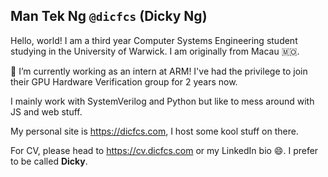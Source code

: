 ## Man Tek Ng `@dicfcs` (Dicky Ng)

Hello, world! I am a third year Computer Systems Engineering student studying in the University of Warwick. I am originally from Macau 🇲🇴.

🔭 I’m currently working as an intern at ARM! I've had the privilege to join their GPU Hardware Verification group for 2 years now.

I mainly work with SystemVerilog and Python but like to mess around with JS and web stuff.

My personal site is https://dicfcs.com, I host some kool stuff on there.

For CV, please head to https://cv.dicfcs.com or my LinkedIn bio 😄. I prefer to be called **Dicky**.

<!--
**dicfcs/dicfcs** is a ✨ _special_ ✨ repository because its `README.md` (this file) appears on your GitHub profile.

Here are some ideas to get you started:

- 🔭 I’m currently working on ...
- 🌱 I’m currently learning ...
- 👯 I’m looking to collaborate on ...
- 🤔 I’m looking for help with ...
- 💬 Ask me about ...
- 📫 How to reach me: ...
- 😄 Pronouns: ...
- ⚡ Fun fact: ...
-->
